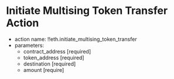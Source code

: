 # Initiate Multising Token Transfer Action

- action name: !!eth.initiate_multising_token_transfer
- parameters:
  - contract_address [required]
  - token_address [required]
  - destination [required]
  - amount [require]
